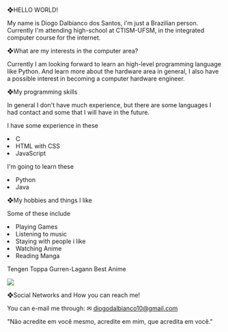 ❖HELLO WORLD!

My name is Diogo Dalbianco dos Santos, i'm just a Brazilian person. Currently I'm attending high-school at CTISM-UFSM, in the integrated computer course for the internet.

❖What are my interests in the computer area?

Currently I am looking forward to learn an high-level programming language like Python. And learn more about the hardware area in general, I also have a possible interest in becoming a computer hardware engineer.

❖My programming skills

In general I don't have much experience, but there are some languages I had contact and some that I will have in the future.

I have some experience in these
<li>C</li>
<li>HTML with CSS</li>
<li>JavaScript</li>

I'm going to learn these
<li>Python</li>
<li>Java</li>

❖My hobbies and things I like

Some of these include

<li>Playing Games</li>
<li>Listening to music</li>
<li>Staying with people i like</li>
<li>Watching Anime</li>
<li>Reading Manga </li>

Tengen Toppa Gurren-Lagann Best Anime

<a href="https://gifs.alphacoders.com/gifs/view/149108"><img src="https://giffiles.alphacoders.com/149/149108.gif"></a>

❖Social Networks and How you can reach me!

You can e-mail me through: ✉ diogodalbianco10@gmail.com

"Não acredite em você mesmo, acredite em mim, que acredita em você."
